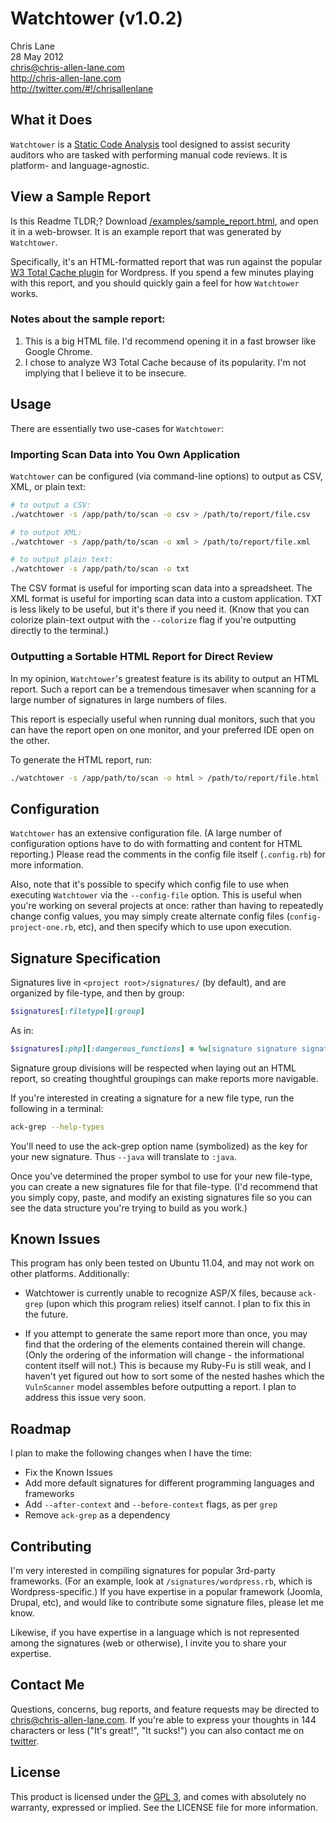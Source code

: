 Watchtower (v1.0.2)
===================
Chris Lane  
28 May 2012  
chris@chris-allen-lane.com  
http://chris-allen-lane.com  
http://twitter.com/#!/chrisallenlane


What it Does
------------
`Watchtower` is a [Static Code Analysis][1] tool designed to assist security
auditors who are tasked with performing manual code reviews. It is
platform- and language-agnostic.


View a Sample Report
--------------------
Is this Readme TLDR;? Download [/examples/sample_report.html][2],
and open it in a web-browser. It is an example report that was
generated by `Watchtower`.

Specifically, it's an HTML-formatted report that was run against the
popular [W3 Total Cache plugin][3] for Wordpress. If you spend a
few minutes playing with this report, and you should quickly gain a feel
for how `Watchtower` works.

### Notes about the sample report: ###
1. This is a big HTML file. I'd recommend opening it in a fast
browser like Google Chrome.
2. I chose to analyze W3 Total Cache because of its popularity. I'm not
implying that I believe it to be insecure.


Usage
-----
There are essentially two use-cases for `Watchtower`:

### Importing Scan Data into You Own Application ###
`Watchtower` can be configured (via command-line options) to output as
CSV, XML, or plain text:

```bash
# to output a CSV:
./watchtower -s /app/path/to/scan -o csv > /path/to/report/file.csv

# to output XML:
./watchtower -s /app/path/to/scan -o xml > /path/to/report/file.xml

# to output plain text:
./watchtower -s /app/path/to/scan -o txt
```

The CSV format is useful for importing scan data into a spreadsheet. The
XML format is useful for importing scan data into a custom application. TXT
is less likely to be useful, but it's there if you need it. (Know that you
can colorize plain-text output with the `--colorize` flag if you're
outputting directly to the terminal.)

### Outputting a Sortable HTML Report for Direct Review ###
In my opinion, `Watchtower`'s greatest feature is its ability to output
an HTML report. Such a report can be a tremendous timesaver when scanning
for a large number of signatures in large numbers of files.

This report is especially useful when running dual monitors, such that
you can have the report open on one monitor, and your preferred IDE
open on the other.

To generate the HTML report, run:
	
```bash
./watchtower -s /app/path/to/scan -o html > /path/to/report/file.html -p 'The Project Name'
```
    
Configuration
-------------
`Watchtower` has an extensive configuration file. (A large number of
configuration options have to do with formatting and content for HTML
reporting.) Please read the comments in the config file itself
(`.config.rb`) for more information.

Also, note that it's possible to specify which config file to use when
executing `Watchtower` via the `--config-file` option. This is useful
when you're working on several projects at once: rather than having
to repeatedly change config values, you may simply create alternate
config files (`config-project-one.rb`, etc), and then specify which to
use upon execution.


Signature Specification
---------------------
Signatures live in `<project root>/signatures/` (by default), and are
organized by file-type, and then by group:

```ruby
$signatures[:filetype][:group]
```

As in:

```ruby
$signatures[:php][:dangerous_functions] = %w[signature signature signature ...]
```

Signature group divisions will be respected when laying out an HTML
report, so creating thoughtful groupings can make reports more navigable.

If you're interested in creating a signature for a new file type, run the
following in a terminal:

```bash
ack-grep --help-types
```

You'll need to use the ack-grep option name (symbolized) as the key
for your new signature. Thus `--java` will translate to `:java`.

Once you've determined the proper symbol to use for your new file-type, you
can create a new signatures file for that file-type. (I'd recommend that
you simply copy, paste, and modify an existing signatures file so you can
see the data structure you're trying to build as you work.)


Known Issues
------------
This program has only been tested on Ubuntu 11.04, and may not work on
other platforms. Additionally:

* Watchtower is currently unable to recognize ASP/X files, because `ack-grep`
  (upon which this program relies) itself cannot. I plan to fix
  this in the future.

* If you attempt to generate the same report more than once, you may find
  that the ordering of the elements contained therein will change. (Only
  the ordering of the information will change - the informational content
  itself will not.) This is because my Ruby-Fu is still weak, and I haven't
  yet figured out how to sort some of the nested hashes which the `VulnScanner`
  model assembles before outputting a report. I plan to address this issue
  very soon.


Roadmap
--------
I plan to make the following changes when I have the time:

* Fix the Known Issues
* Add more default signatures for different programming languages and frameworks
* Add `--after-context` and `--before-context` flags, as per `grep`
* Remove `ack-grep` as a dependency


Contributing
------------
I'm very interested in compiling signatures for popular 3rd-party frameworks.
(For an example, look at `/signatures/wordpress.rb`, which is
Wordpress-specific.) If you have expertise in a popular framework
(Joomla, Drupal, etc), and would like to contribute some signature files,
please let me know. 

Likewise, if you have expertise in a language which is not represented
among the signatures (web or otherwise), I invite you to share your
expertise.


Contact Me
----------
Questions, concerns, bug reports, and feature requests may be directed to
chris@chris-allen-lane.com. If you're able to express your thoughts in
144 characters or less ("It's great!", "It sucks!") you can also contact
me on [twitter][4].


License
-------
This product is licensed under the [GPL 3][5], and comes with absolutely
no warranty, expressed or implied. See the LICENSE file for more information.


[1]: http://en.wikipedia.org/wiki/Static_program_analysis
[2]: https://raw.github.com/chrisallenlane/watchtower/master/examples/sample_report.html
[3]: http://wordpress.org/extend/plugins/w3-total-cache/
[4]: http://twitter.com/#!/chrisallenlane
[5]: http://www.gnu.org/copyleft/gpl.html
